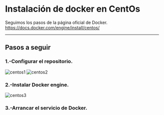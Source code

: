 # Instalación de docker en CentOs
Seguimos los pasos de la página oficial de Docker.
https://docs.docker.com/engine/install/centos/
- - -
## Pasos a seguir
### 1.-Configurar el repositorio.
![centos1](https://i.ibb.co/vsG1qxG/1centos.png)
![centos2](https://i.ibb.co/yfrt540/centos2.png)

### 2.-Instalar Docker engine.
![centos3](https://i.ibb.co/bdz1H9n/centos3.png)

### 3.-Arrancar el servicio de Docker.
